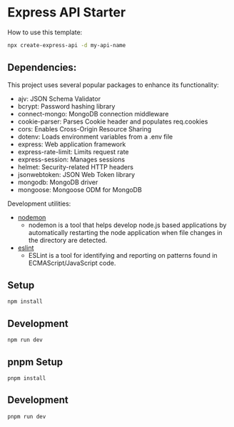 # Express API Starter

How to use this template:

```sh
npx create-express-api -d my-api-name
```

## Dependencies:

This project uses several popular packages to enhance its functionality:

- ajv: JSON Schema Validator
- bcrypt: Password hashing library
- connect-mongo: MongoDB connection middleware
- cookie-parser: Parses Cookie header and populates req.cookies
- cors: Enables Cross-Origin Resource Sharing
- dotenv: Loads environment variables from a .env file
- express: Web application framework
- express-rate-limit: Limits request rate
- express-session: Manages sessions
- helmet: Security-related HTTP headers
- jsonwebtoken: JSON Web Token library
- mongodb: MongoDB driver
- mongoose: Mongoose ODM for MongoDB

Development utilities:

- [nodemon](https://www.npmjs.com/package/nodemon)
  - nodemon is a tool that helps develop node.js based applications by automatically restarting the node application when file changes in the directory are detected.
- [eslint](https://www.npmjs.com/package/eslint)
  - ESLint is a tool for identifying and reporting on patterns found in ECMAScript/JavaScript code.

## Setup

```
npm install
```

## Development

```
npm run dev
```

## pnpm Setup

```
pnpm install
```

## Development

```
pnpm run dev
```
